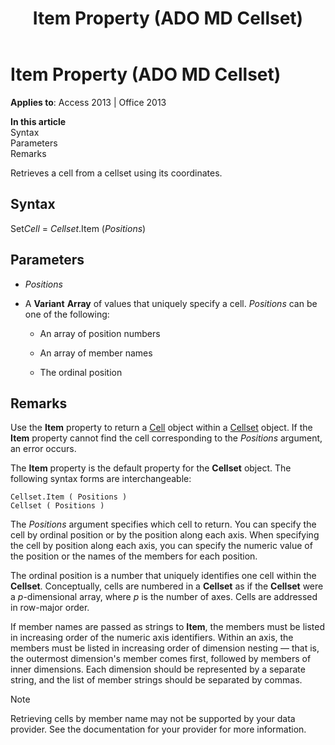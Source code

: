 ﻿---
title: Item Property (ADO MD Cellset)
TOCTitle: Item Property (ADO MD Cellset)
ms:assetid: 47510643-47af-0bfd-dc1f-ab984057bcd3
ms:mtpsurl: https://msdn.microsoft.com/library/JJ249220(v=office.15)
ms:contentKeyID: 48544595
ms.date: 09/18/2015
mtps_version: v=office.15
---

# Item Property (ADO MD Cellset)


**Applies to**: Access 2013 | Office 2013

**In this article**  
Syntax  
Parameters  
Remarks  

Retrieves a cell from a cellset using its coordinates.

## Syntax

Set*Cell* = *Cellset*.Item (*Positions*)

## Parameters

  - *Positions*

  - A **Variant** **Array** of values that uniquely specify a cell. *Positions* can be one of the following:
    
      - An array of position numbers
    
      - An array of member names
    
      - The ordinal position

## Remarks

Use the **Item** property to return a [Cell](cell-object-ado-md.md) object within a [Cellset](cellset-object-ado-md.md) object. If the **Item** property cannot find the cell corresponding to the *Positions* argument, an error occurs.

The **Item** property is the default property for the **Cellset** object. The following syntax forms are interchangeable:

    Cellset.Item ( Positions )
    Cellset ( Positions )

The *Positions* argument specifies which cell to return. You can specify the cell by ordinal position or by the position along each axis. When specifying the cell by position along each axis, you can specify the numeric value of the position or the names of the members for each position.

The ordinal position is a number that uniquely identifies one cell within the **Cellset**. Conceptually, cells are numbered in a **Cellset** as if the **Cellset** were a *p*-dimensional array, where *p* is the number of axes. Cells are addressed in row-major order.

If member names are passed as strings to **Item**, the members must be listed in increasing order of the numeric axis identifiers. Within an axis, the members must be listed in increasing order of dimension nesting — that is, the outermost dimension's member comes first, followed by members of inner dimensions. Each dimension should be represented by a separate string, and the list of member strings should be separated by commas.


> [!NOTE]
> <P>Retrieving cells by member name may not be supported by your data provider. See the documentation for your provider for more information.</P>


